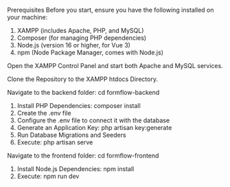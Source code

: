 Prerequisites
Before you start, ensure you have the following installed on your machine:

1. XAMPP (includes Apache, PHP, and MySQL)
2. Composer (for managing PHP dependencies)
3. Node.js (version 16 or higher, for Vue 3)
4. npm (Node Package Manager, comes with Node.js)

Open the XAMPP Control Panel and start both Apache and MySQL services.

Clone the Repository to the XAMPP htdocs Directory.

Navigate to the backend folder: cd formflow-backend
1. Install PHP Dependencies: composer install
2. Create the .env file
3. Configure the .env file to connect it with the database
4. Generate an Application Key: php artisan key:generate
5. Run Database Migrations and Seeders
6. Execute: php artisan serve

Navigate to the frontend folder: cd formflow-frontend
1. Install Node.js Dependencies: npm install
2. Execute: npm run dev
